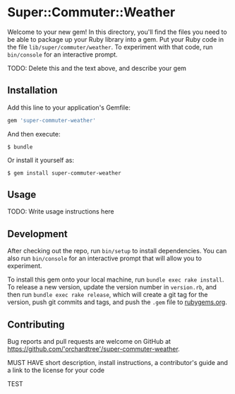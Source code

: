 # Super::Commuter::Weather

Welcome to your new gem! In this directory, you'll find the files you need to be able to package up your Ruby library into a gem. Put your Ruby code in the file `lib/super/commuter/weather`. To experiment with that code, run `bin/console` for an interactive prompt.

TODO: Delete this and the text above, and describe your gem

## Installation

Add this line to your application's Gemfile:

```ruby
gem 'super-commuter-weather'
```

And then execute:

    $ bundle

Or install it yourself as:

    $ gem install super-commuter-weather

## Usage

TODO: Write usage instructions here

## Development

After checking out the repo, run `bin/setup` to install dependencies. You can also run `bin/console` for an interactive prompt that will allow you to experiment.

To install this gem onto your local machine, run `bundle exec rake install`. To release a new version, update the version number in `version.rb`, and then run `bundle exec rake release`, which will create a git tag for the version, push git commits and tags, and push the `.gem` file to [rubygems.org](https://rubygems.org).

## Contributing

Bug reports and pull requests are welcome on GitHub at https://github.com/'orchardtree'/super-commuter-weather.

MUST HAVE
short description,
install instructions,
a contributor's guide and a
link to the license for your code

TEST
